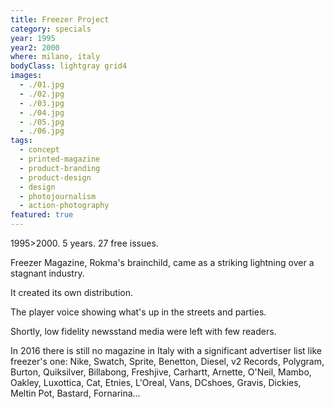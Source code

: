 ```yaml
---
title: Freezer Project
category: specials
year: 1995
year2: 2000
where: milano, italy
bodyClass: lightgray grid4
images:
  - ./01.jpg
  - ./02.jpg
  - ./03.jpg
  - ./04.jpg
  - ./05.jpg
  - ./06.jpg
tags:
  - concept
  - printed-magazine
  - product-branding
  - product-design
  - design
  - photojournalism
  - action-photography
featured: true
---
```


1995>2000.
5 years.
27 free issues.

Freezer Magazine, Rokma's brainchild, came as a striking lightning over a stagnant industry.

It created its own distribution.

The player voice showing what's up in the streets and parties.

Shortly, low fidelity newsstand media were left with few readers.

In 2016 there is still no magazine in Italy with a significant advertiser list like freezer's one: Nike, Swatch, Sprite, Benetton, Diesel, v2 Records, Polygram, Burton, Quiksilver, Billabong, Freshjive, Carhartt, Arnette, O'Neil, Mambo, Oakley, Luxottica, Cat, Etnies, L'Oreal, Vans, DCshoes, Gravis, Dickies, Meltin Pot, Bastard, Fornarina...
